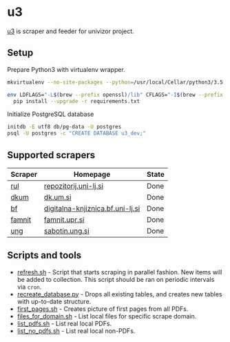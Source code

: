 # u3

[u3] is scraper and feeder for univizor project.

## Setup

Prepare Python3 with virtualenv wrapper.

```bash
mkvirtualenv --no-site-packages --python=/usr/local/Cellar/python3/3.5.2_1/bin/python3 u3

env LDFLAGS="-L$(brew --prefix openssl)/lib" CFLAGS="-I$(brew --prefix openssl)/include" \
  pip install --upgrade -r requirements.txt
```

Initialize PostgreSQL database

```bash
initdb -E utf8 db/pg-data -U postgres
psql -U postgres -c "CREATE DATABASE u3_dev;"
```

## Supported scrapers

|   Scraper                          |   Homepage                                                                     | State  |
|------------------------------------|--------------------------------------------------------------------------------|--------|
| [rul](feeder/spiders/rul.py)       | [repozitorij.uni-lj.si](https://repozitorij.uni-lj.si/info/index.php/slo/)     | Done   |
| [dkum](feeder/spiders/dkum.py)     | [dk.um.si](https://dk.um.si)                                                   | Done   |
| [bf](feeder/spiders/bf.py)         | [digitalna-knjiznica.bf.uni-lj.si](http://www.digitalna-knjiznica.bf.uni-lj.si)| Done   |
| [famnit](feeder/spiders/famnit.py) | [famnit.upr.si](http://www.famnit.upr.si)                                      | Done   |
| [ung](feeder/spiders/ung.py)       | [sabotin.ung.si](http://sabotin.ung.si)                                        | Done   |

## Scripts and tools

- [refresh.sh](./refresh.sh) - Script that starts scraping in parallel fashion. New items will be added to collection. 
This script should be ran on periodic intervals via `cron`.
- [recreate_database.py](./recreate_database.py) - Drops all existing tables, and creates new tables with up-to-date structure.
- [first_pages.sh](./tools/first_pages.sh) - Creates picture of first pages from all PDFs.
- [files_for_domain.sh](./tools/files_for_domain.sh) - List local files for specific scrape domain.
- [list_pdfs.sh](./tools/list_pdfs.sh) - List real local PDFs.
- [list_no_pdfs.sh](./tools/list_pdfs.sh) - List real local non-PDFs.

[u3]: https://github.com/univizor/u3
